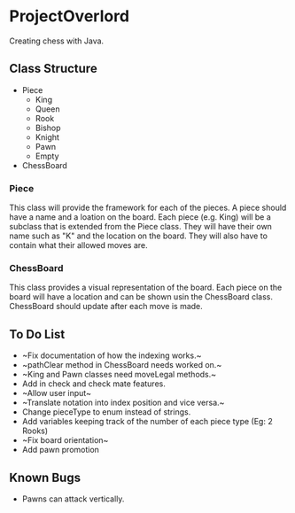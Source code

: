 # ProjectOverlord
Creating chess with Java.

## Class Structure

* Piece
  * King
  * Queen
  * Rook
  * Bishop
  * Knight
  * Pawn
  * Empty
* ChessBoard

### Piece
This class will provide the framework for each of the pieces. A piece should have a name and a loation on the board. Each piece (e.g. King) will be a subclass that is extended from the Piece class. They will have their own name such as "K" and the location on the board. They will also have to contain what their allowed moves are.

### ChessBoard
This class provides a visual representation of the board. Each piece on the board will have a location and can be shown usin the ChessBoard class. ChessBoard should update after each move is made.

## To Do List
* ~Fix documentation of how the indexing works.~
* ~pathClear method in ChessBoard needs worked on.~
* ~King and Pawn classes need moveLegal methods.~
* Add in check and check mate features.
* ~Allow user input~
* ~Translate notation into index position and vice versa.~
* Change pieceType to enum instead of strings.
* Add variables keeping track of the number of each piece type (Eg: 2 Rooks)
* ~Fix board orientation~
* Add pawn promotion

## Known Bugs
* Pawns can attack vertically.
